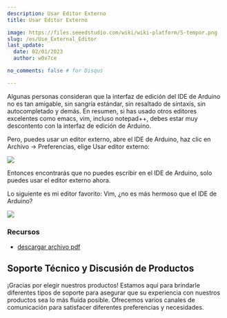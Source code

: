 ```yaml
---
description: Usar Editor Externo
title: Usar Editor Externo

image: https://files.seeedstudio.com/wiki/wiki-platform/S-tempor.png
slug: /es/Use_External_Editor
last_update:
  date: 02/01/2023
  author: w0x7ce

no_comments: false # for Disqus

---
```


<!-- ---
name: Use External Editor
category: Tutorial
oldwikiname:  Use External Editor
prodimagename:
surveyurl: https://www.research.net/r/Use_External_Editor
--- -->

Algunas personas consideran que la interfaz de edición del IDE de Arduino no es tan amigable, sin sangría estándar, sin resaltado de sintaxis, sin autocompletado y demás. En resumen, si has usado otros editores excelentes como emacs, vim, incluso notepad++, debes estar muy descontento con la interfaz de edición de Arduino.

Pero, puedes usar un editor externo, abre el IDE de Arduino, haz clic en Archivo -&gt; Preferencias, elige Usar editor externo:

![](https://files.seeedstudio.com/wiki/Use_External_Editor/img/外部编辑器1.png)

Entonces encontrarás que no puedes escribir en el IDE de Arduino, solo puedes usar el editor externo ahora.

Lo siguiente es mi editor favorito: Vim, ¿no es más hermoso que el IDE de Arduino?

![](https://files.seeedstudio.com/wiki/Use_External_Editor/img/外部编辑器2.png)

### Recursos

- [descargar archivo pdf](https://files.seeedstudio.com/wiki/Use_External_Editor/res/Use_external_editor.pdf)

## Soporte Técnico y Discusión de Productos

¡Gracias por elegir nuestros productos! Estamos aquí para brindarle diferentes tipos de soporte para asegurar que su experiencia con nuestros productos sea lo más fluida posible. Ofrecemos varios canales de comunicación para satisfacer diferentes preferencias y necesidades.

<div class="button_tech_support_container">
<a href="https://forum.seeedstudio.com/" class="button_forum"></a> 
<a href="https://www.seeedstudio.com/contacts" class="button_email"></a>
</div>

<div class="button_tech_support_container">
<a href="https://discord.gg/eWkprNDMU7" class="button_discord"></a> 
<a href="https://github.com/Seeed-Studio/wiki-documents/discussions/69" class="button_discussion"></a>
</div>